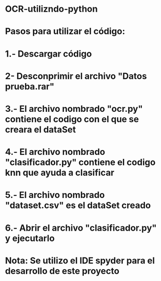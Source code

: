 # OCR-utilizndo-python
# Pasos para utilizar el código:
#     1.- Descargar código
#     2-  Desconprimir el archivo "Datos prueba.rar"
#     3.- El archivo nombrado "ocr.py" contiene el codigo con el que se creara el dataSet
#     4.- El archivo nombrado "clasificador.py" contiene el codigo knn que ayuda a clasificar 
#     5.- El archivo nombrado "dataset.csv" es el dataSet creado
#     6.- Abrir el archivo "clasificador.py" y ejecutarlo
#                                                         Nota: Se utilizo el IDE spyder para el desarrollo de este proyecto
